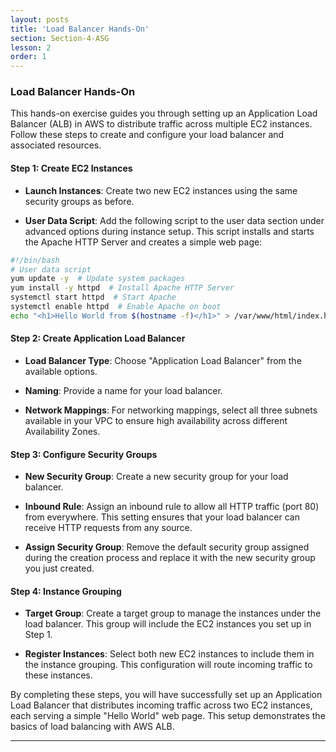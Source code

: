 ```yaml
---
layout: posts
title: 'Load Balancer Hands-On'
section: Section-4-ASG
lesson: 2
order: 1
---
```


### Load Balancer Hands-On

This hands-on exercise guides you through setting up an Application Load Balancer (ALB) in AWS to distribute traffic across multiple EC2 instances. Follow these steps to create and configure your load balancer and associated resources.

<!-- pagebreak -->

#### Step 1: Create EC2 Instances

- **Launch Instances**: Create two new EC2 instances using the same security groups as before.

- **User Data Script**: Add the following script to the user data section under advanced options during instance setup. This script installs and starts the Apache HTTP Server and creates a simple web page:

```bash
#!/bin/bash
# User data script
yum update -y  # Update system packages
yum install -y httpd  # Install Apache HTTP Server
systemctl start httpd  # Start Apache
systemctl enable httpd  # Enable Apache on boot
echo "<h1>Hello World from $(hostname -f)</h1>" > /var/www/html/index.html
```

<!-- pagebreak -->

#### Step 2: Create Application Load Balancer

- **Load Balancer Type**: Choose "Application Load Balancer" from the available options.

- **Naming**: Provide a name for your load balancer.

- **Network Mappings**: For networking mappings, select all three subnets available in your VPC to ensure high availability across different Availability Zones.

<!-- pagebreak -->

#### Step 3: Configure Security Groups

- **New Security Group**: Create a new security group for your load balancer.

- **Inbound Rule**: Assign an inbound rule to allow all HTTP traffic (port 80) from everywhere. This setting ensures that your load balancer can receive HTTP requests from any source.

- **Assign Security Group**: Remove the default security group assigned during the creation process and replace it with the new security group you just created.

<!-- pagebreak -->

#### Step 4: Instance Grouping

- **Target Group**: Create a target group to manage the instances under the load balancer. This group will include the EC2 instances you set up in Step 1.

- **Register Instances**: Select both new EC2 instances to include them in the instance grouping. This configuration will route incoming traffic to these instances.

By completing these steps, you will have successfully set up an Application Load Balancer that distributes incoming traffic across two EC2 instances, each serving a simple "Hello World" web page. This setup demonstrates the basics of load balancing with AWS ALB.

---
